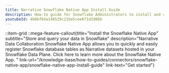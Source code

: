 ```yaml
---
title: Narrative Snowflake Native App Install Guide
description: How-to guide for Snowflake Administrators to install and configure the Narrative Data Collaboration Snowflake Native App. 
youtubeId: 4b0bf64a148529c21be5cee671d3d06b
---
```


::item-grid
::mega-feature-callout{title="Install the Snowflake Native App" subtitle="Store and query your data in Snowflake" description="Narrative Data Collaboration Snowflake Native App allows you to quickly and easily register Snowflake database tables as Narrative datasets hosted in your Snowflake Data Plane. Click here to learn more about the Snowflake Native App. " link-url="/knowledge-base/how-to-guides/connectors/snowflake-native-app/snowflake-native-app-install-guide" link-text="Get started"}
